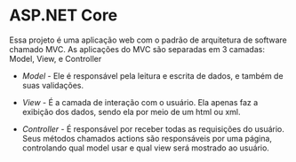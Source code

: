 # **ASP.NET Core**
Essa projeto é uma aplicação web com o padrão de arquitetura de software chamado MVC. 
As aplicações do MVC são separadas em 3 camadas: Model, View, e Controller  

* _Model_ - 
Ele é responsável pela leitura e escrita de dados, e também de suas validações.

* _View_ - 
 É a camada de interação com o usuário. Ela apenas faz a exibição dos dados, sendo ela por meio de um html ou xml.
 
 * _Controller_ - 
 É responsável por receber todas as requisições do usuário. Seus métodos chamados actions são responsáveis por uma página, controlando qual model usar e qual view será mostrado ao usuário. 
